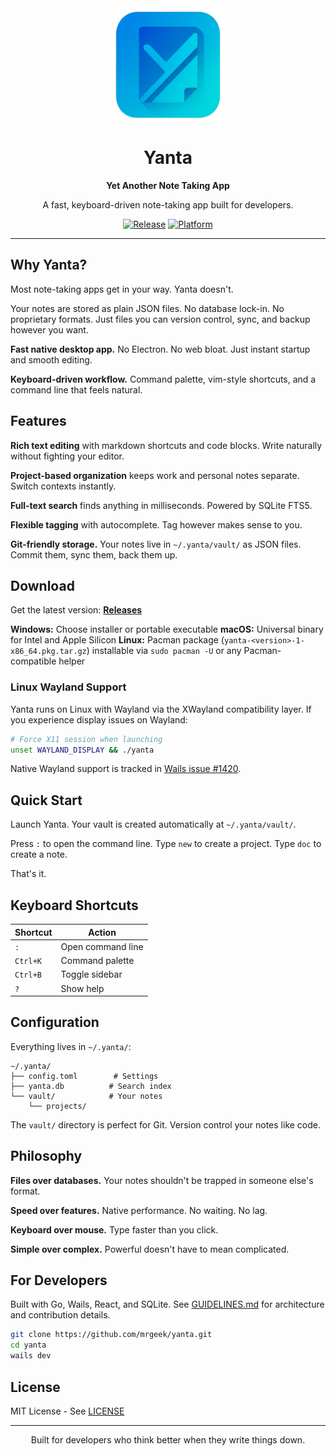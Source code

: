 <div align="center">
  <img src="build/appicon.png" alt="Yanta Logo" width="180" height="180">

  # Yanta

  **Yet Another Note Taking App**

  A fast, keyboard-driven note-taking app built for developers.

  [![Release](https://img.shields.io/github/v/release/mrgeek/yanta?style=flat-square)](https://github.com/mrgeek/yanta/releases)
  [![Platform](https://img.shields.io/badge/platform-Windows%20%7C%20macOS%20%7C%20Linux-blue?style=flat-square)](https://github.com/mrgeek/yanta/releases)

</div>

---

## Why Yanta?

Most note-taking apps get in your way. Yanta doesn't.

Your notes are stored as plain JSON files. No database lock-in. No proprietary formats. Just files you can version control, sync, and backup however you want.

**Fast native desktop app.** No Electron. No web bloat. Just instant startup and smooth editing.

**Keyboard-driven workflow.** Command palette, vim-style shortcuts, and a command line that feels natural.

## Features

**Rich text editing** with markdown shortcuts and code blocks. Write naturally without fighting your editor.

**Project-based organization** keeps work and personal notes separate. Switch contexts instantly.

**Full-text search** finds anything in milliseconds. Powered by SQLite FTS5.

**Flexible tagging** with autocomplete. Tag however makes sense to you.

**Git-friendly storage.** Your notes live in `~/.yanta/vault/` as JSON files. Commit them, sync them, back them up.

## Download

Get the latest version: **[Releases](https://github.com/mrgeek/yanta/releases)**

**Windows:** Choose installer or portable executable
**macOS:** Universal binary for Intel and Apple Silicon
**Linux:** Pacman package (`yanta-<version>-1-x86_64.pkg.tar.gz`) installable via `sudo pacman -U` or any Pacman-compatible helper

### Linux Wayland Support

Yanta runs on Linux with Wayland via the XWayland compatibility layer. If you experience display issues on Wayland:

```bash
# Force X11 session when launching
unset WAYLAND_DISPLAY && ./yanta
```

Native Wayland support is tracked in [Wails issue #1420](https://github.com/wailsapp/wails/issues/1420).

## Quick Start

Launch Yanta. Your vault is created automatically at `~/.yanta/vault/`.

Press `:` to open the command line. Type `new` to create a project. Type `doc` to create a note.

That's it.

## Keyboard Shortcuts

| Shortcut | Action |
|----------|--------|
| `:` | Open command line |
| `Ctrl+K` | Command palette |
| `Ctrl+B` | Toggle sidebar |
| `?` | Show help |

## Configuration

Everything lives in `~/.yanta/`:

```
~/.yanta/
├── config.toml        # Settings
├── yanta.db          # Search index
└── vault/            # Your notes
    └── projects/
```

The `vault/` directory is perfect for Git. Version control your notes like code.

## Philosophy

**Files over databases.** Your notes shouldn't be trapped in someone else's format.

**Speed over features.** Native performance. No waiting. No lag.

**Keyboard over mouse.** Type faster than you click.

**Simple over complex.** Powerful doesn't have to mean complicated.

## For Developers

Built with Go, Wails, React, and SQLite. See [GUIDELINES.md](GUIDELINES.md) for architecture and contribution details.

```bash
git clone https://github.com/mrgeek/yanta.git
cd yanta
wails dev
```

## License

MIT License - See [LICENSE](LICENSE)

---

<div align="center">
  Built for developers who think better when they write things down.
</div>
